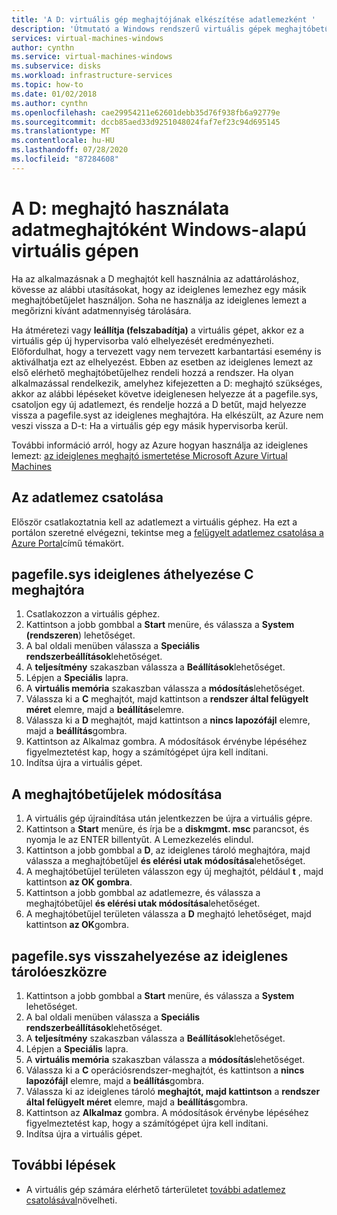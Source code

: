 ```yaml
---
title: 'A D: virtuális gép meghajtójának elkészítése adatlemezként '
description: 'Útmutató a Windows rendszerű virtuális gépek meghajtóbetűjelének módosításához, hogy a D: meghajtót adatmeghajtóként használhassa.'
services: virtual-machines-windows
author: cynthn
ms.service: virtual-machines-windows
ms.subservice: disks
ms.workload: infrastructure-services
ms.topic: how-to
ms.date: 01/02/2018
ms.author: cynthn
ms.openlocfilehash: cae29954211e62601debb35d76f938fb6a92779e
ms.sourcegitcommit: dccb85aed33d9251048024faf7ef23c94d695145
ms.translationtype: MT
ms.contentlocale: hu-HU
ms.lasthandoff: 07/28/2020
ms.locfileid: "87284608"
---
```

# <a name="use-the-d-drive-as-a-data-drive-on-a-windows-vm"></a>A D: meghajtó használata adatmeghajtóként Windows-alapú virtuális gépen
Ha az alkalmazásnak a D meghajtót kell használnia az adattároláshoz, kövesse az alábbi utasításokat, hogy az ideiglenes lemezhez egy másik meghajtóbetűjelet használjon. Soha ne használja az ideiglenes lemezt a megőrizni kívánt adatmennyiség tárolására.

Ha átméretezi vagy **leállítja (felszabadítja)** a virtuális gépet, akkor ez a virtuális gép új hypervisorba való elhelyezését eredményezheti. Előfordulhat, hogy a tervezett vagy nem tervezett karbantartási esemény is aktiválhatja ezt az elhelyezést. Ebben az esetben az ideiglenes lemezt az első elérhető meghajtóbetűjelhez rendeli hozzá a rendszer. Ha olyan alkalmazással rendelkezik, amelyhez kifejezetten a D: meghajtó szükséges, akkor az alábbi lépéseket követve ideiglenesen helyezze át a pagefile.sys, csatoljon egy új adatlemezt, és rendelje hozzá a D betűt, majd helyezze vissza a pagefile.syst az ideiglenes meghajtóra. Ha elkészült, az Azure nem veszi vissza a D-t: Ha a virtuális gép egy másik hypervisorba kerül.

További információ arról, hogy az Azure hogyan használja az ideiglenes lemezt: [az ideiglenes meghajtó ismertetése Microsoft Azure Virtual Machines](/archive/blogs/mast/understanding-the-temporary-drive-on-windows-azure-virtual-machines)

## <a name="attach-the-data-disk"></a>Az adatlemez csatolása
Először csatlakoztatnia kell az adatlemezt a virtuális géphez. Ha ezt a portálon szeretné elvégezni, tekintse meg a [felügyelt adatlemez csatolása a Azure Portal](attach-managed-disk-portal.md)című témakört.

## <a name="temporarily-move-pagefilesys-to-c-drive"></a>pagefile.sys ideiglenes áthelyezése C meghajtóra
1. Csatlakozzon a virtuális géphez. 
2. Kattintson a jobb gombbal a **Start** menüre, és válassza a **System (rendszeren**) lehetőséget.
3. A bal oldali menüben válassza a **Speciális rendszerbeállítások**lehetőséget.
4. A **teljesítmény** szakaszban válassza a **Beállítások**lehetőséget.
5. Lépjen a **Speciális** lapra.
6. A **virtuális memória** szakaszban válassza a **módosítás**lehetőséget.
7. Válassza ki a **C** meghajtót, majd kattintson a **rendszer által felügyelt méret** elemre, majd a **beállítás**elemre.
8. Válassza ki a **D** meghajtót, majd kattintson a **nincs lapozófájl** elemre, majd a **beállítás**gombra.
9. Kattintson az Alkalmaz gombra. A módosítások érvénybe lépéséhez figyelmeztetést kap, hogy a számítógépet újra kell indítani.
10. Indítsa újra a virtuális gépet.

## <a name="change-the-drive-letters"></a>A meghajtóbetűjelek módosítása
1. A virtuális gép újraindítása után jelentkezzen be újra a virtuális gépre.
2. Kattintson a **Start** menüre, és írja be a **diskmgmt. msc** parancsot, és nyomja le az ENTER billentyűt. A Lemezkezelés elindul.
3. Kattintson a jobb gombbal a **D**, az ideiglenes tároló meghajtóra, majd válassza a meghajtóbetűjel **és elérési utak módosítása**lehetőséget.
4. A meghajtóbetűjel területen válasszon egy új meghajtót, például **t** , majd kattintson **az OK gombra**. 
5. Kattintson a jobb gombbal az adatlemezre, és válassza a meghajtóbetűjel **és elérési utak módosítása**lehetőséget.
6. A meghajtóbetűjel területen válassza a **D** meghajtó lehetőséget, majd kattintson **az OK**gombra. 

## <a name="move-pagefilesys-back-to-the-temporary-storage-drive"></a>pagefile.sys visszahelyezése az ideiglenes tárolóeszközre
1. Kattintson a jobb gombbal a **Start** menüre, és válassza a **System** lehetőséget.
2. A bal oldali menüben válassza a **Speciális rendszerbeállítások**lehetőséget.
3. A **teljesítmény** szakaszban válassza a **Beállítások**lehetőséget.
4. Lépjen a **Speciális** lapra.
5. A **virtuális memória** szakaszban válassza a **módosítás**lehetőséget.
6. Válassza ki a **C** operációsrendszer-meghajtót, és kattintson a **nincs lapozófájl** elemre, majd a **beállítás**gombra.
7. Válassza ki az ideiglenes tároló **meghajtót, majd kattintson** a **rendszer által felügyelt méret** elemre, majd a **beállítás**gombra.
8. Kattintson az **Alkalmaz** gombra. A módosítások érvénybe lépéséhez figyelmeztetést kap, hogy a számítógépet újra kell indítani.
9. Indítsa újra a virtuális gépet.

## <a name="next-steps"></a>További lépések
* A virtuális gép számára elérhető tárterületet [további adatlemez csatolásával](attach-managed-disk-portal.md)növelheti.
